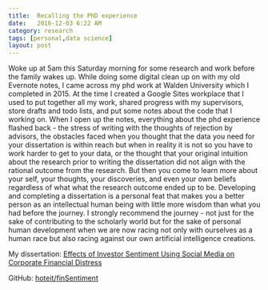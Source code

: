 ```yaml
---
title:  Recalling the PhD experience
date:   2016-12-03 6:22 AM
category: research
tags: [personal,data science]
layout: post
---
```


Woke up at 5am this Saturday morning for some research and work before the family wakes up. While doing some digital
clean up on with my old Evernote notes, I came across my phd work at Walden University which I completed in 2015.  At the time I created a Google Sites workplace that I used to put together all my  work, shared progress with my supervisors, store drafts and todo lists, and put some notes about the code that I working on. When I open up the notes, everything about the phd experience flashed back - the stress of writing with the thoughts of rejection by advisors, the obstacles faced when you thought that the data you need for your dissertation is within reach but when in reality it is not so you have to work harder to get to your data, or the thought that your original intuition about the research prior to writing the dissertation did not align with the rational outcome from the research. But then you come to learn more about your self, your thoughts, your discoveries, and even your own beliefs regardless of what what the research outcome ended up to be. Developing and completing a dissertation is a personal feat that makes you a better person as an intellectual human being with little  more wisdom than what you had before the journey. I strongly recommend the journey - not just for the sake of contributing to the scholarly world but for the sake of personal human development when we are now racing not only with ourselves as a human race but also racing against our own artificial intelligence creations.

My dissertation: [Effects of Investor Sentiment Using Social Media on Corporate Financial Distress](http://scholarworks.waldenu.edu/dissertations/464/)

GitHub: [hoteit/finSentiment](https://github.com/hoteit/finSentiment)
